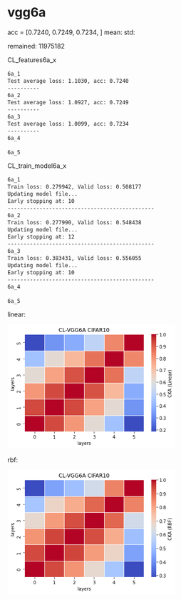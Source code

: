 # vgg6a
acc = [0.7240, 0.7249, 0.7234, ] mean: std: 

remained: 11975182

CL_features6a_x
```
6a_1
Test average loss: 1.1030, acc: 0.7240
----------
6a_2
Test average loss: 1.0927, acc: 0.7249
----------
6a_3
Test average loss: 1.0099, acc: 0.7234
----------
6a_4

6a_5

```

CL_train_model6a_x
```
6a_1
Train loss: 0.279942, Valid loss: 0.508177
Updating model file...
Early stopping at: 10
----------------------------------------------
6a_2
Train loss: 0.277990, Valid loss: 0.548438
Updating model file...
Early stopping at: 12
----------------------------------------------
6a_3
Train loss: 0.383431, Valid loss: 0.556055
Updating model file...
Early stopping at: 10
----------------------------------------------
6a_4

6a_5

```

linear:

![cl_vgg6a_linear](cl_vgg6a_linear.png)

rbf:

![cl_vgg6a_rbf](cl_vgg6a_rbf.png)
